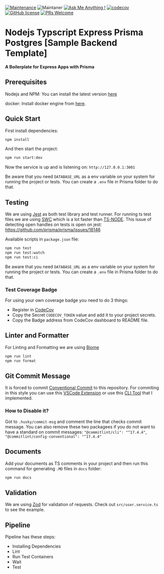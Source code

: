 [![Maintenance](https://img.shields.io/badge/Maintained%3F-yes-green.svg)](https://github.com/pshaddel/ts-express-prisma-rest/commits/master)
![Maintaner](https://img.shields.io/badge/maintainer-Poorshad-blue)
[![Ask Me Anything !](https://img.shields.io/badge/Ask%20me-anything-1abc9c.svg)](https://github.com/pshaddel)
[![codecov](https://codecov.io/gh/pshaddel/ts-express-prisma/branch/master/graph/badge.svg?token=DLRH7L3EVR)](https://codecov.io/gh/pshaddel/ts-express-prisma)
[![GitHub license](https://img.shields.io/badge/license-MIT-blue.svg)](https://github.com/pshaddel/ts-express-prisma-rest/blob/master/LICENSE)
[![PRs Welcome](https://img.shields.io/badge/PRs-welcome-orange.svg)](https://github.com/pshaddel/ts-express-prisma-rest/compare)

# Nodejs Typscript Express Prisma Postgres [Sample Backend Template]

<b>A Boilerplate for Express Apps with Prisma</b>

## Prerequisites

Nodejs and NPM: You can install the latest version [here](https://nodejs.org/en/download)

docker: Install docker engine from [here](https://docs.docker.com/get-docker/).

## Quick Start

First install dependencies:

```bash
npm install
```

And then start the project:

```bash
npm run start:dev
```

Now the service is up and is listening on: `http://127.0.0.1:3001`

Be aware that you need `DATABASE_URL` as a env variable on your system for running the project or tests. You can create a `.env` file in Prisma folder to do that.

## Testing

We are using [Jest](https://jestjs.io/) as both test library and test runner. For running ts test files we are using [SWC](https://swc.rs/docs/usage/jest) which is a lot faster than [TS-NODE](https://github.com/TypeStrong/ts-node).
This issue of detecting open handles on tests is open on jest: <https://github.com/prisma/prisma/issues/18146>

Available scripts in `package.json` file:

```bash
npm run test
npm run test:watch
npm run test:ci
```

Be aware that you need `DATABASE_URL` as a env variable on your system for running the project or tests. You can create a `.env` file in Prisma folder to do that.

### Test Coverage Badge

For using your own coverage badge you need to do 3 things:

- Register in [CodeCov](https://app.codecov.io/)
- Copy the Secret `CODECOV_TOKEN` value and add it to your project secrets.
- Copy the Badge address from CodeCov dashboard to README file.

## Linter and Formatter

For Linting and Formatting we are using [Biome](https://biomejs.dev/)

```bash
npm run lint
npm run format
```

## Git Commit Message

It is forced to commit [Conventional Commit](https://www.conventionalcommits.org/en/v1.0.0/) to this repository. For commiting in this style you can use this [VSCode Extension](https://marketplace.visualstudio.com/items?itemName=vivaxy.vscode-conventional-commits) or use this [CLI Tool](https://github.com/pshaddel/homebrew-conventionalcommit) that I implemented.

### How to Disable it?

Got to `.husky/commit-msg` and comment the line that checks commit message. You can also remove these two packagees if you do not want to have a standard on commit messages: `"@commitlint/cli": "^17.4.4"`, `"@commitlint/config-conventional": "^17.4.4"`

## Documents

Add your documents as TS comments in your project and then run this command for generating `.MD` files in `docs` folder:

```bash
npm run docs
```

## Validation

We are using [Zod](https://zod.dev/) for validation of requests. Check out `src/user.service.ts` to see the example.

## Pipeline

Pipeline has these steps:

- Installing Dependencies
- Lint
- Run Test Containers
- Wait
- Test
